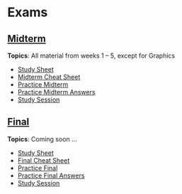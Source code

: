 # Exams
## [Midterm](midterm)
__Topics__: All material from weeks 1 – 5, except for Graphics
* [Study Sheet](midterm/study-sheet.md)
* [Midterm Cheat Sheet](midterm/midterm-cheat-sheet.md)
* [Practice Midterm](midterm/practice-midterm.md)
* [Practice Midterm Answers](midterm/practice-midterm-answers.md)
* [Study Session](midterm/study-session)

## [Final](final)
__Topics__: Coming soon ...
* [Study Sheet](final/study-sheet.md)
* [Final Cheat Sheet](final/final-cheat-sheet.md)
* [Practice Final](final/practice-final.md)
* [Practice Final Answers](final/practice-final-answers.md)
* [Study Session](final/study-session)

